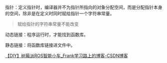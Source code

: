指针：定义指针时，编译器并不为指针所指向的对象分配空间，而是分配指针本身的空间，除非是在定义时同时赋给指针一个字符串常量。

> 赋给指针的字符串常量不能改变



动态链接：程序运行时，才能找到函数库。

静态链接：将函数库链接进文件中。













[【DIY】树莓派ROS智能小车_Frank学习路上的博客-CSDN博客](https://blog.csdn.net/qq_40344790/article/details/127353700?spm=1001.2101.3001.6650.11&utm_medium=distribute.pc_relevant.none-task-blog-2~default~BlogCommendFromBaidu~Rate-11-127353700-blog-117173141.pc_relevant_3mothn_strategy_and_data_recovery&depth_1-utm_source=distribute.pc_relevant.none-task-blog-2~default~BlogCommendFromBaidu~Rate-11-127353700-blog-117173141.pc_relevant_3mothn_strategy_and_data_recovery&utm_relevant_index=16)
